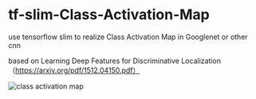# tf-slim-Class-Activation-Map
use tensorflow slim to realize  Class Activation Map in  Googlenet or other cnn

based on Learning Deep Features for Discriminative Localization（https://arxiv.org/pdf/1512.04150.pdf）

![class activation map](https://github.com/wpydcr/tf-slim-Class-Activation-Map/blob/master/img./6874.jpg)
